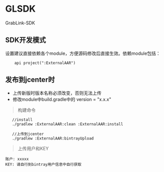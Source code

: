 # GLSDK
GrabLink-SDK

## SDK开发模式

设置建议直接依赖各个module，方便源码修改后直接生效。依赖module包括：

```gralde
    api project(":ExternalAAR")
```

## 发布到jcenter时
* 上传新版时版本名称必须改变，否则无法上传
* 修改module中build.gradle中的 version = "x.x.x"


> 构建命令
```
   //install
   ./gradlew :ExternalAAR:clean :ExternalAAR:install

   //上传到jcenter
   ./gradlew :ExternalAAR:bintrayUpload
```

> 上传用户和KEY

```
账户: xxxxx
KEY: 请自行到bintray用户信息中自行获取
```
